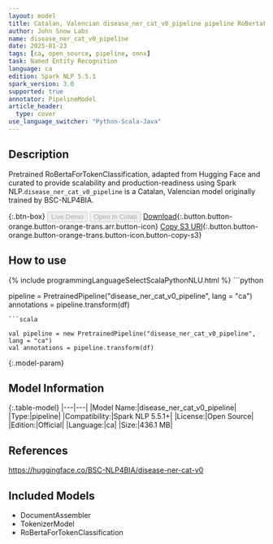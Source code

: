 ```yaml
---
layout: model
title: Catalan, Valencian disease_ner_cat_v0_pipeline pipeline RoBertaForTokenClassification from BSC-NLP4BIA
author: John Snow Labs
name: disease_ner_cat_v0_pipeline
date: 2025-01-23
tags: [ca, open_source, pipeline, onnx]
task: Named Entity Recognition
language: ca
edition: Spark NLP 5.5.1
spark_version: 3.0
supported: true
annotator: PipelineModel
article_header:
  type: cover
use_language_switcher: "Python-Scala-Java"
---
```


## Description

Pretrained RoBertaForTokenClassification, adapted from Hugging Face and curated to provide scalability and production-readiness using Spark NLP.`disease_ner_cat_v0_pipeline` is a Catalan, Valencian model originally trained by BSC-NLP4BIA.

{:.btn-box}
<button class="button button-orange" disabled>Live Demo</button>
<button class="button button-orange" disabled>Open in Colab</button>
[Download](https://s3.amazonaws.com/auxdata.johnsnowlabs.com/public/models/disease_ner_cat_v0_pipeline_ca_5.5.1_3.0_1737666532337.zip){:.button.button-orange.button-orange-trans.arr.button-icon}
[Copy S3 URI](s3://auxdata.johnsnowlabs.com/public/models/disease_ner_cat_v0_pipeline_ca_5.5.1_3.0_1737666532337.zip){:.button.button-orange.button-orange-trans.button-icon.button-copy-s3}

## How to use



<div class="tabs-box" markdown="1">
{% include programmingLanguageSelectScalaPythonNLU.html %}
```python

pipeline = PretrainedPipeline("disease_ner_cat_v0_pipeline", lang = "ca")
annotations =  pipeline.transform(df)   

```
```scala

val pipeline = new PretrainedPipeline("disease_ner_cat_v0_pipeline", lang = "ca")
val annotations = pipeline.transform(df)

```
</div>

{:.model-param}
## Model Information

{:.table-model}
|---|---|
|Model Name:|disease_ner_cat_v0_pipeline|
|Type:|pipeline|
|Compatibility:|Spark NLP 5.5.1+|
|License:|Open Source|
|Edition:|Official|
|Language:|ca|
|Size:|436.1 MB|

## References

https://huggingface.co/BSC-NLP4BIA/disease-ner-cat-v0

## Included Models

- DocumentAssembler
- TokenizerModel
- RoBertaForTokenClassification
